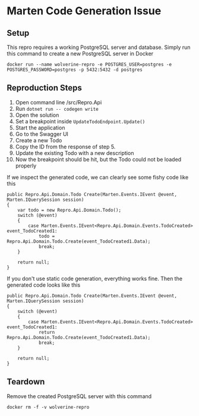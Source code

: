 # Marten Code Generation Issue

## Setup

This repro requires a working PostgreSQL server and database.
Simply run this command to create a new PostgreSQL server in Docker

```
docker run --name wolverine-repro -e POSTGRES_USER=postgres -e POSTGRES_PASSWORD=postgres -p 5432:5432 -d postgres
```

## Reproduction Steps

1. Open command line /src/Repro.Api
2. Run `dotnet run -- codegen write`
3. Open the solution
4. Set a breakpoint inside `UpdateTodoEndpoint.Update()`
5. Start the application
6. Go to the Swagger UI
7. Create a new Todo
8. Copy the ID from the response of step 5.
9. Update the existing Todo with a new description
10. Now the breakpoint should be hit, but the Todo could not be loaded properly

If we inspect the generated code, we can clearly see some fishy code like this
```
public Repro.Api.Domain.Todo Create(Marten.Events.IEvent @event, Marten.IQuerySession session)
{
    var todo = new Repro.Api.Domain.Todo();
    switch (@event)
    {
        case Marten.Events.IEvent<Repro.Api.Domain.Events.TodoCreated> event_TodoCreated1:
            todo = Repro.Api.Domain.Todo.Create(event_TodoCreated1.Data);
            break;
    }

    return null;
}
```

If you don't use static code generation, everything works fine. Then the generated code looks like this

```
public Repro.Api.Domain.Todo Create(Marten.Events.IEvent @event, Marten.IQuerySession session)
{
    switch (@event)
    {
        case Marten.Events.IEvent<Repro.Api.Domain.Events.TodoCreated> event_TodoCreated1:
            return Repro.Api.Domain.Todo.Create(event_TodoCreated1.Data);
            break;
    }

    return null;
}
```

## Teardown

Remove the created PostgreSQL server with this command

```
docker rm -f -v wolverine-repro
```
